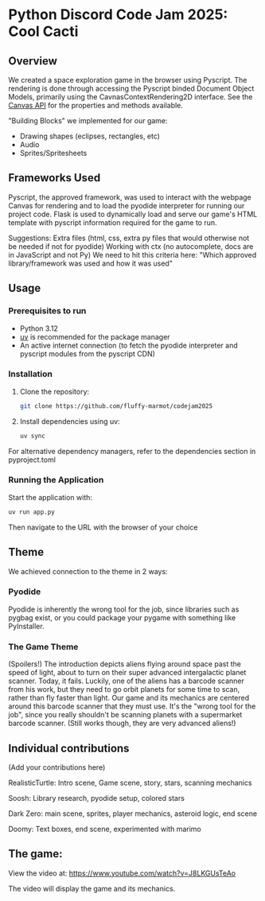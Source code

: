 # Python Discord Code Jam 2025: Cool Cacti

## Overview
We created a space exploration game in the browser using Pyscript. The rendering is done through accessing the Pyscript binded Document Object Models, primarily using the CavnasContextRendering2D interface. 
See the [Canvas API](https://developer.mozilla.org/en-US/docs/Web/API/CanvasRenderingContext2D) for the properties and methods available.

"Building Blocks" we implemented for our game:
- Drawing shapes (eclipses, rectangles, etc)
- Audio
- Sprites/Spritesheets
## Frameworks Used
Pyscript, the approved framework, was used to interact with the webpage Canvas for rendering and to load the pyodide interpreter for running our project code.
Flask is used to dynamically load and serve our game's HTML template with pyscript information required for the game to run.

Suggestions:
Extra files (html, css, extra py files that would otherwise not be needed if not for pyodide)
Working with ctx (no autocomplete, docs are in JavaScript and not Py)
We need to hit this criteria here: "Which approved library/framework was used and how it was used"

## Usage

### Prerequisites to run
- Python 3.12
- [uv](https://github.com/astral-sh/uv) is recommended for the package manager
- An active internet connection (to fetch the pyodide interpreter and pyscript modules from the pyscript CDN)

### Installation
1. Clone the repository:
   ```bash
   git clone https://github.com/fluffy-marmot/codejam2025
   ```

2. Install dependencies using uv:
   ```bash
   uv sync
   ```
For alternative dependency managers, refer to the dependencies section in pyproject.toml


### Running the Application
Start the application with:
```bash
uv run app.py
```
Then navigate to the URL with the browser of your choice

## Theme
We achieved connection to the theme in 2 ways:
### Pyodide
Pyodide is inherently the wrong tool for the job, since libraries such as pygbag exist, or you could package your pygame with something like PyInstaller.

### The Game Theme
(Spoilers!) The introduction depicts aliens flying around space past the speed of light, about to turn on their super advanced intergalactic planet scanner. Today, it fails. Luckily, one of the aliens has a barcode scanner from his work, but they need to go orbit planets for some time to scan, rather than fly faster than light. Our game and its mechanics are centered around this barcode scanner that they must use. It's the "wrong tool for the job", since you really shouldn't be scanning planets with a supermarket barcode scanner. (Still works though, they are very advanced aliens!)

## Individual contributions
(Add your contributions here)

RealisticTurtle: Intro scene, Game scene, story, stars, scanning mechanics

Soosh: Library research, pyodide setup, colored stars

Dark Zero: main scene, sprites, player mechanics, asteroid logic, end scene

Doomy: Text boxes, end scene, experimented with marimo

## The game:
View the video at: https://www.youtube.com/watch?v=J8LKGUsTeAo

The video will display the game and its mechanics.
